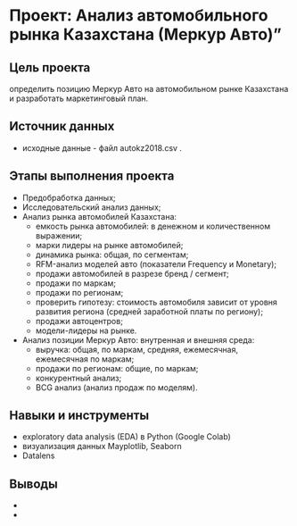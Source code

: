 # Проект: Анализ автомобильного рынка Казахстана (Меркур Авто)”

## Цель проекта
определить позицию Меркур Авто на автомобильном рынке Казахстана и разработать маркетинговый план.

## Источник данных
- исходные данные - файл autokz2018.csv .

## Этапы выполнения проекта
* Предобработка данных;
* Исследовательский анализ данных;
* Анализ рынка автомобилей Казахстана:
    * емкость рынка автомобилей: в денежном и количественном выражении;
    * марки лидеры на рынке автомобилей;
    * динамика рынка: общая, по сегментам;
    * RFM-анализ моделей авто (показатели Frequency и Monetary);
    * продажи автомобилей в разрезе бренд / сегмент;
    * продажи по маркам;
    * продажи по регионам;
    * проверить гипотезу: стоимость автомобиля зависит от уровня развития региона (средней заработной платы по региону);
    * продажи автоцентров;
    * модели-лидеры на рынке.
* Анализ позиции Меркур Авто: внутренная и внешняя среда:
    * выручка: общая, по маркам, средняя, ежемесячная, ежемесячная по маркам;
    * продажи по регионам: общие, по маркам;
    * конкурентный анализ;
    * BCG анализ (анализ продаж по моделям).

## Навыки и инструменты
* exploratory data analysis (EDA) в Python (Google Colab)
* визуализация данных Mayplotlib, Seaborn
* Datalens

## Выводы
* 
*
